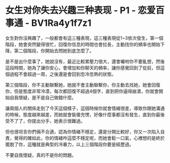 # 女生对你失去兴趣三种表现 - P1 - 恋爱百事通 - BV1Ra4y1f7z1

女生對你沒興趣了，一般都會有這三種表現，這三種表現從1~3依次發生，第一個階段，她會突然變得很忙，回復你信息的時間也會拉長，主動找你的頻率也開始下降，第二個階段，你開始去問她到底怎麼了。

是不是出什麼事了，她說沒有，最近比較累壓力很大，還會囑咐你不要亂想，然後這段時間，她為了讓你安心，會增加和你聊天的頻率，讓你感覺回到了從前，但這個過程不會超過一周，之後還是會回到忽冷忽熱的狀態。

第三個階段，你不主動聯繫她，她就不會主動聯繫你，你主動去找她，她會回復你，但是態度非常冷漠，每次都回復不超過4個字，直到把你逼得崩潰，你就會開始自我懷疑，是不是自己做錯什麼。

讓兩個人的關係走到了今天這個樣子，這個時候你就會情緒很差，導致你跟她溝通的時候，態度越來越差，而她就會裝傻充愣，好像什麼事都沒有發生，直到你最後受不了了，你提出分手，她表示很難過。

但也很坦言你們倆不合適，認為你情緒不穩定，還是分開比較好，你又一次陷入自責，覺得的確如此，你的情緒咋這麼不穩定呢，而她會鬆一口氣，心裡想的是終於擺脫了你，這種就是典型的冷暴力，以上三個階段你要是經歷過。

不要自我懷疑，真的不是你的問題。